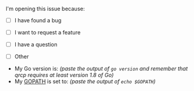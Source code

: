 I'm opening this issue because:

- [ ] I have found a bug
- [ ] I want to request a feature
- [ ] I have a question
- [ ] Other


- My Go version is: _(paste the output of `go version` and remember that qrcp requires at least version 1.8 of Go)_
- My [GOPATH](https://github.com/golang/go/wiki/GOPATH) is set to: _(paste the output of `echo $GOPATH`)_

